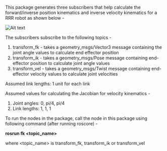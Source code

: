 This package generates three subscribers that help calculate the 
forward/inverse position kinematics and inverse velocity kinematics for a RRR
robot as shown below -

![Alt text](https://github.com/WaliaRohan/WaliaRohan/blob/main/fk/RRR.jpg "RRR Robot Diagram")

The subscribers subscribe to the following topics - 

1) transform_fk - takes a geometry_msgs/Vector3 message containing the joint angle values to calculate end effector position
2) transform_ik - takes a geometry_msgs/Pose message containing end-effector position to calculate joint angle values
3) transform_vel - takes a geometry_msgs/Twist message containing end-effector velocity values to calculate joint velocities  

Assumed link lengths: 1 unit for each link

Assumed values for calculating the Jacobian for velocity kinematics - 
  1. Joint angles: 0, pi/4, pi/4
  2. Link lengths: 1, 1, 1

To run the nodes in the package, call the node in this package using following command (after running roscore) - 

**rosrun fk <topic_name>**

where <topic_name> is transform_fk, transform_ik or transform_vel

